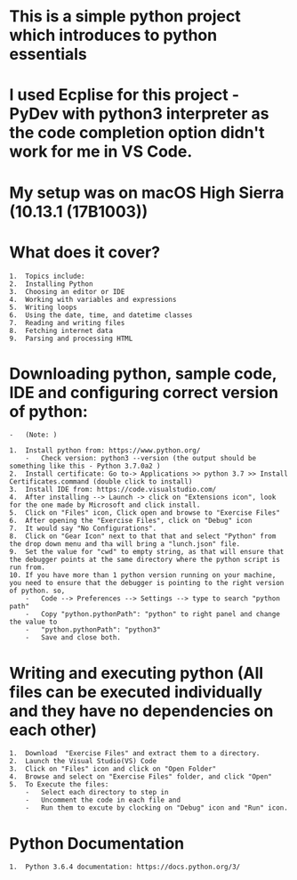 #	This is a simple python project which introduces to python essentials
# 	I used Ecplise for this project - PyDev with python3 interpreter as the code completion option didn't work for me in VS Code. 
#	My setup was on macOS High Sierra (10.13.1 (17B1003))
#	What does it cover?
	1.	Topics include:
	2.	Installing Python
	3.	Choosing an editor or IDE
	4.	Working with variables and expressions
	5.	Writing loops
	6.	Using the date, time, and datetime classes
	7.	Reading and writing files
	8.	Fetching internet data
	9.	Parsing and processing HTML

#	Downloading python, sample code, IDE and configuring correct version of python:
	-	(Note: )

	1.	Install python from: https://www.python.org/
		-	Check version: python3 --version (the output should be something like this - Python 3.7.0a2 )
	2.	Install certificate: Go to-> Applications >> python 3.7 >> Install Certificates.command (double click to install)
	3.	Install IDE from: https://code.visualstudio.com/
	4.	After installing --> Launch -> click on "Extensions icon", look for the one made by Microsoft and click install.
	5.	Click on "Files" icon, Click open and browse to "Exercise Files"
	6.	After opening the "Exercise Files", click on "Debug" icon
	7.	It would say "No Configurations".
	8.	Click on "Gear Icon" next to that that and select "Python" from the drop down menu and tha will bring a "lunch.json" file.
	9.	Set the value for "cwd" to empty string, as that will ensure that the debugger points at the same directory where the python script is run from.
	10.	If you have more than 1 python version running on your machine, you need to ensure that the debugger is pointing to the right version of python. so,
		-	Code --> Preferences --> Settings --> type to search "python path" 
		-	Copy "python.pythonPath": "python" to right panel and change the value to
		-	"python.pythonPath": "python3"
		-	Save and close both.

#	Writing and executing python (All files can be executed individually and they have no dependencies on each other)
	1.	Download  "Exercise Files" and extract them to a directory.
	2.	Launch the Visual Studio(VS) Code
	3.	Click on "Files" icon and click on "Open Folder"
	4.	Browse and select on "Exercise Files" folder, and click "Open"
	5.	To Execute the files:
		-	Select each directory to step in
		-	Uncomment the code in each file and
		-	Run them to excute by clocking on "Debug" icon and "Run" icon.

# Python Documentation
	1.	Python 3.6.4 documentation: https://docs.python.org/3/